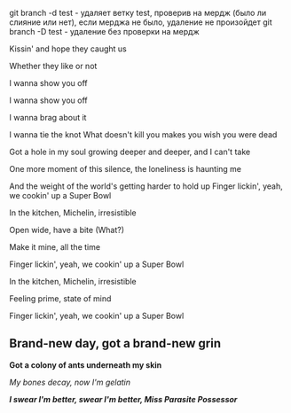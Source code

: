 git branch -d test - удаляет ветку test, проверив на мердж (было ли слияние или нет), если мерджа не было, удаление не произойдет
git branch -D test - удаление без проверки на мердж

Kissin' and hope they caught us

Whether they like or not 

I wanna show you off

I wanna show you off 

I wanna brag about it 

I wanna tie the knot 
What doesn't kill you makes you wish you were dead

Got a hole in my soul growing deeper and deeper, and I can't take

One more moment of this silence, the loneliness is haunting me

And the weight of the world's getting harder to hold up
Finger lickin', yeah, we cookin' up a Super Bowl 

In the kitchen, Michelin, irresistible 

Open wide, have a bite (What?)

Make it mine, all the time 

Finger lickin', yeah, we cookin' up a Super Bowl

In the kitchen, Michelin, irresistible

Feeling prime, state of mind

Finger lickin', yeah, we cookin' up a Super Bowl
## Brand-new day, got a brand-new grin

**Got a colony of ants underneath my skin**

_My bones decay, now I'm gelatin_

_**I swear I'm better, swear I'm better, Miss Parasite Possessor**_
